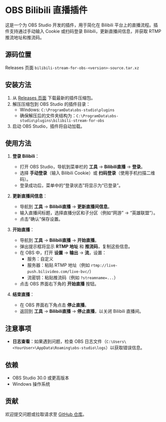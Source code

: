 # OBS Bilibili 直播插件

这是一个为 OBS Studio 开发的插件，用于简化在 Bilibili 平台上的直播流程。插件支持通过手动输入 Cookie 或扫码登录 Bilibili，更新直播间信息，并获取 RTMP 推流地址和推流码。

## 源码位置
Releases 页面 `bilibili-stream-for-obs-<version>-source.tar.xz`

## 安装方法

1. 从 [Releases 页面](https://github.com/Zarosmm/obs-bilibili-stream/releases) 下载最新的插件压缩包。
2. 解压压缩包到 OBS Studio 的插件目录：
    - Windows: `C:\ProgramData\obs-studio\plugins`
    - 确保解压后的文件夹结构为：`C:\ProgramData\obs-studio\plugins\bilibili-stream-for-obs`
3. 启动 OBS Studio，插件将自动加载。

## 使用方法

1. **登录 Bilibili**：
    - 打开 OBS Studio，导航到菜单栏的 **工具** → **Bilibili直播** → **登录**。
    - 选择 **手动登录**（输入 Bilibili Cookie）或 **扫码登录**（使用手机扫描二维码）。
    - 登录成功后，菜单中的“登录状态”将显示为“已登录”。

2. **更新直播间信息**：
    - 导航到 **工具** → **Bilibili直播** → **更新直播间信息**。
    - 输入直播间标题，选择直播分区和子分区（例如“网游” → “英雄联盟”）。
    - 点击“确认”保存设置。

3. **开始直播**：
    - 导航到 **工具** → **Bilibili直播** → **开始直播**。
    - 弹出提示框将显示 **RTMP 地址** 和 **推流码**，复制这些信息。
    - 在 OBS 中，打开 **设置** → **输出** → **流**，设置：
        - 服务：自定义
        - 服务器：粘贴 RTMP 地址（例如 `rtmp://live-push.bilivideo.com/live-bvc/`）
        - 流密钥：粘贴推流码（例如 `?streamname=...`）
    - 点击 OBS 界面右下角的 **开始直播** 按钮。

4. **结束直播**：
    - 在 OBS 界面右下角点击 **停止直播**。
    - 返回到 **工具** → **Bilibili直播** → **停止直播**，以关闭 Bilibili 直播间。

## 注意事项

- **日志查看**：如果遇到问题，检查 OBS 日志文件（`C:\Users\<YourUser>\AppData\Roaming\obs-studio\logs`）以获取错误信息。

## 依赖

- OBS Studio 30.0 或更高版本
- Windows 操作系统

## 贡献

欢迎提交问题或拉取请求至 [GitHub 仓库](https://github.com/Zarosmm/obs-bilibili-stream)。

